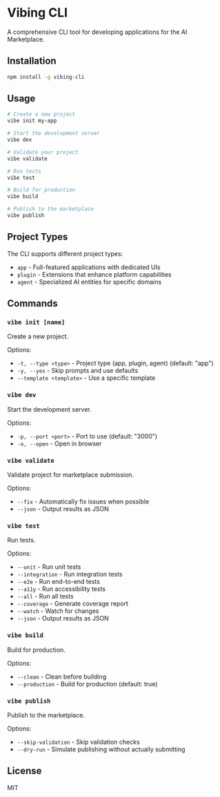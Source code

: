 # Vibing CLI

A comprehensive CLI tool for developing applications for the AI Marketplace.

## Installation

```bash
npm install -g vibing-cli
```

## Usage

```bash
# Create a new project
vibe init my-app

# Start the development server
vibe dev

# Validate your project
vibe validate

# Run tests
vibe test

# Build for production
vibe build

# Publish to the marketplace
vibe publish
```

## Project Types

The CLI supports different project types:

- `app` - Full-featured applications with dedicated UIs
- `plugin` - Extensions that enhance platform capabilities
- `agent` - Specialized AI entities for specific domains

## Commands

### `vibe init [name]`

Create a new project.

Options:
- `-t, --type <type>` - Project type (app, plugin, agent) (default: "app")
- `-y, --yes` - Skip prompts and use defaults
- `--template <template>` - Use a specific template

### `vibe dev`

Start the development server.

Options:
- `-p, --port <port>` - Port to use (default: "3000")
- `-o, --open` - Open in browser

### `vibe validate`

Validate project for marketplace submission.

Options:
- `--fix` - Automatically fix issues when possible
- `--json` - Output results as JSON

### `vibe test`

Run tests.

Options:
- `--unit` - Run unit tests
- `--integration` - Run integration tests
- `--e2e` - Run end-to-end tests
- `--a11y` - Run accessibility tests
- `--all` - Run all tests
- `--coverage` - Generate coverage report
- `--watch` - Watch for changes
- `--json` - Output results as JSON

### `vibe build`

Build for production.

Options:
- `--clean` - Clean before building
- `--production` - Build for production (default: true)

### `vibe publish`

Publish to the marketplace.

Options:
- `--skip-validation` - Skip validation checks
- `--dry-run` - Simulate publishing without actually submitting

## License

MIT 